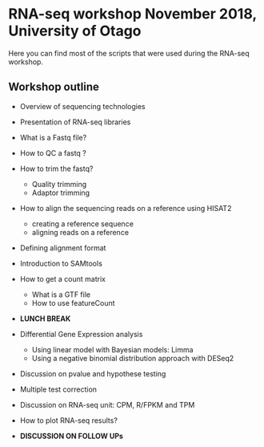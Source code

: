 # RNA-seq workshop November 2018, University of Otago

Here you can find most of the scripts that were used during the RNA-seq workshop.

## Workshop outline

  * Overview of sequencing technologies
  * Presentation of RNA-seq libraries
  * What is a Fastq file?
  * How to QC a fastq ?
  * How to trim the fastq?
    * Quality trimming
    * Adaptor trimming
  * How to align the sequencing reads on a reference using HISAT2 
    * creating a reference sequence
    * aligning reads on a reference
  * Defining alignment format
  * Introduction to SAMtools
  * How to get a count matrix
    * What is a GTF file
    * How to use featureCount

  * __LUNCH BREAK__

  * Differential Gene Expression analysis
    * Using linear model with Bayesian models: Limma
    * Using a negative binomial distribution approach with DESeq2
  * Discussion on pvalue and hypothese testing
  * Multiple test correction
  * Discussion on RNA-seq unit: CPM, R/FPKM and TPM
  * How to plot RNA-seq results?

  * __DISCUSSION ON FOLLOW UPs__
